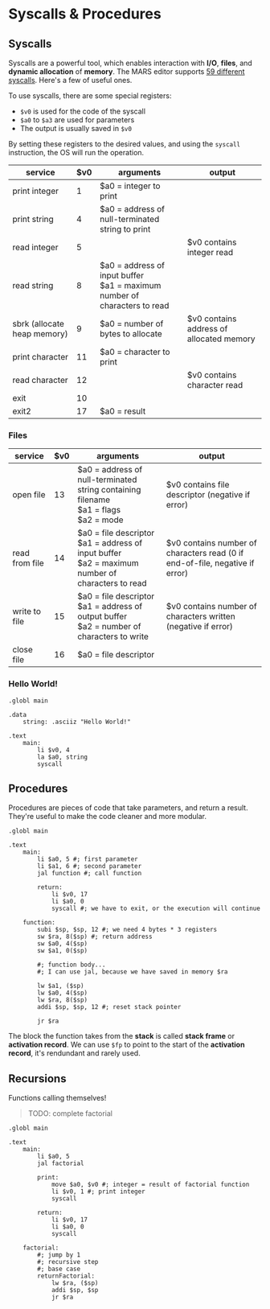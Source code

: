 # Syscalls & Procedures

## Syscalls

Syscalls are a powerful tool, which enables interaction with **I/O**, **files**, and **dynamic allocation** of **memory**. The MARS editor supports [59 different syscalls](https://courses.missouristate.edu/kenvollmar/mars/help/syscallhelp.html). Here's a few of useful ones.

To use syscalls, there are some special registers:
- `$v0` is used for the code of the syscall
- `$a0` to `$a3` are used for parameters
- The output is usually saved in `$v0`

By setting these registers to the desired values, and using the `syscall` instruction, the OS will run the operation.

| service | $v0 | arguments | output |
|--|--|--|--|
| print integer | 1 | $a0 = integer to print | |
| print string | 4 | $a0 = address of null-terminated string to print | |
| read integer | 5 | | $v0 contains integer read | |
| read string | 8 | $a0 = address of input buffer <br/> $a1 = maximum number of characters to read | |
| sbrk (allocate heap memory) | 9 | $a0 = number of bytes to allocate | $v0 contains address of allocated memory |
| print character | 11 | $a0 = character to print | |
| read character | 12 | | $v0 contains character read |
| exit | 10 | | |
| exit2 | 17 | $a0 = result | |

### Files

| service | $v0 | arguments | output |
|--|--|--|--|
| open file	| 13 | $a0 = address of null-terminated string containing filename <br/> $a1 = flags <br/> $a2 = mode | $v0 contains file descriptor (negative if error)|
| read from file | 14 | $a0 = file descriptor <br/> $a1 = address of input buffer <br/> $a2 = maximum number of characters to read | $v0 contains number of characters read (0 if end-of-file, negative if error)|
| write to file | 15 | $a0 = file descriptor <br/> $a1 = address of output buffer <br/> $a2 = number of characters to write | $v0 contains number of characters written (negative if error)|
| close file | 16 | $a0 = file descriptor | |


### Hello World!

```armasm
.globl main

.data
    string: .asciiz "Hello World!"

.text
    main: 
        li $v0, 4
        la $a0, string
        syscall
```

## Procedures

Procedures are pieces of code that take parameters, and return a result. They're useful to make the code cleaner and more modular.

```armasm
.globl main

.text
    main:
        li $a0, 5 #; first parameter
        li $a1, 6 #; second parameter
        jal function #; call function

        return:
            li $v0, 17
            li $a0, 0
            syscall #; we have to exit, or the execution will continue

    function:
        subi $sp, $sp, 12 #; we need 4 bytes * 3 registers 
        sw $ra, 8($sp) #; return address
        sw $a0, 4($sp)
        sw $a1, 0($sp)

        #; function body...
        #; I can use jal, because we have saved in memory $ra

        lw $a1, ($sp)
        lw $a0, 4($sp)
        lw $ra, 8($sp)
        addi $sp, $sp, 12 #; reset stack pointer
        
        jr $ra
```

The block the function takes from the **stack** is called **stack frame** or **activation record**. We can use `$fp` to point to the start of the **activation record**, it's rendundant and rarely used.

## Recursions

Functions calling themselves!

> TODO: complete factorial

```armasm
.globl main

.text
    main:
        li $a0, 5
        jal factorial

        print:
            move $a0, $v0 #; integer = result of factorial function
            li $v0, 1 #; print integer
            syscall

        return:
            li $v0, 17
            li $a0, 0
            syscall

    factorial:
        #; jump by 1
        #; recursive step
        #; base case
        returnFactorial:
            lw $ra, ($sp)
            addi $sp, $sp
            jr $ra
```
